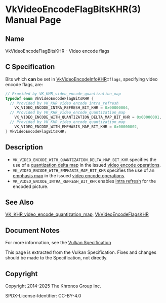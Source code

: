 # VkVideoEncodeFlagBitsKHR(3) Manual Page

## Name

VkVideoEncodeFlagBitsKHR - Video encode flags



## [](#_c_specification)C Specification

Bits which **can** be set in [VkVideoEncodeInfoKHR](https://registry.khronos.org/vulkan/specs/latest/man/html/VkVideoEncodeInfoKHR.html)::`flags`, specifying video encode flags, are:

```c++
// Provided by VK_KHR_video_encode_quantization_map
typedef enum VkVideoEncodeFlagBitsKHR {
  // Provided by VK_KHR_video_encode_intra_refresh
    VK_VIDEO_ENCODE_INTRA_REFRESH_BIT_KHR = 0x00000004,
  // Provided by VK_KHR_video_encode_quantization_map
    VK_VIDEO_ENCODE_WITH_QUANTIZATION_DELTA_MAP_BIT_KHR = 0x00000001,
  // Provided by VK_KHR_video_encode_quantization_map
    VK_VIDEO_ENCODE_WITH_EMPHASIS_MAP_BIT_KHR = 0x00000002,
} VkVideoEncodeFlagBitsKHR;
```

## [](#_description)Description

- `VK_VIDEO_ENCODE_WITH_QUANTIZATION_DELTA_MAP_BIT_KHR` specifies the use of a [quantization delta map](https://registry.khronos.org/vulkan/specs/latest/html/vkspec.html#encode-quantization-delta-map) in the issued [video encode operations](https://registry.khronos.org/vulkan/specs/latest/html/vkspec.html#video-encode-operations).
- `VK_VIDEO_ENCODE_WITH_EMPHASIS_MAP_BIT_KHR` specifies the use of an [emphasis map](https://registry.khronos.org/vulkan/specs/latest/html/vkspec.html#encode-emphasis-map) in the issued [video encode operations](https://registry.khronos.org/vulkan/specs/latest/html/vkspec.html#video-encode-operations).
- `VK_VIDEO_ENCODE_INTRA_REFRESH_BIT_KHR` enables [intra refresh](https://registry.khronos.org/vulkan/specs/latest/html/vkspec.html#encode-intra-refresh) for the encoded picture.

## [](#_see_also)See Also

[VK\_KHR\_video\_encode\_quantization\_map](https://registry.khronos.org/vulkan/specs/latest/man/html/VK_KHR_video_encode_quantization_map.html), [VkVideoEncodeFlagsKHR](https://registry.khronos.org/vulkan/specs/latest/man/html/VkVideoEncodeFlagsKHR.html)

## [](#_document_notes)Document Notes

For more information, see the [Vulkan Specification](https://registry.khronos.org/vulkan/specs/latest/html/vkspec.html#VkVideoEncodeFlagBitsKHR)

This page is extracted from the Vulkan Specification. Fixes and changes should be made to the Specification, not directly.

## [](#_copyright)Copyright

Copyright 2014-2025 The Khronos Group Inc.

SPDX-License-Identifier: CC-BY-4.0